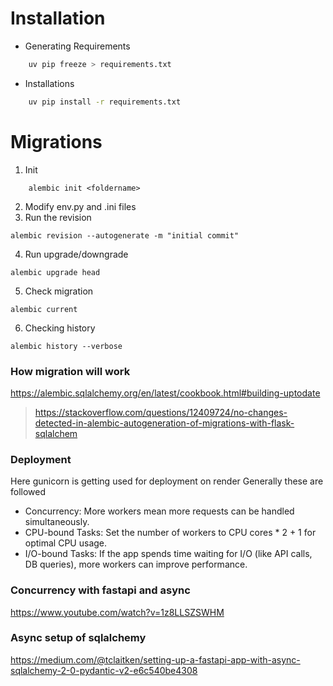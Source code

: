 # Installation
* Generating Requirements
```bash
    uv pip freeze > requirements.txt
```
* Installations
```bash
    uv pip install -r requirements.txt
```
# Migrations
1. Init
```shell
    alembic init <foldername>
```
2. Modify env.py and .ini files
3. Run the revision
```shell
alembic revision --autogenerate -m "initial commit"
```
4. Run upgrade/downgrade
```shell
alembic upgrade head
```
5. Check migration
```shell
alembic current
```
6. Checking history
```shell
alembic history --verbose
```
### How migration will work
https://alembic.sqlalchemy.org/en/latest/cookbook.html#building-uptodate

> https://stackoverflow.com/questions/12409724/no-changes-detected-in-alembic-autogeneration-of-migrations-with-flask-sqlalchem

### Deployment
Here gunicorn is getting used for deployment on render
Generally these are followed
* Concurrency: More workers mean more requests can be handled simultaneously.
* CPU-bound Tasks: Set the number of workers to CPU cores * 2 + 1 for optimal CPU usage.
* I/O-bound Tasks: If the app spends time waiting for I/O (like API calls, DB queries), more workers can improve performance.

### Concurrency with fastapi and async
https://www.youtube.com/watch?v=1z8LLSZSWHM

### Async setup of sqlalchemy
https://medium.com/@tclaitken/setting-up-a-fastapi-app-with-async-sqlalchemy-2-0-pydantic-v2-e6c540be4308
